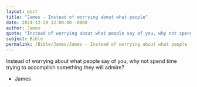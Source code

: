 ```yaml
---
layout: post
title: "James - Instead of worrying about what people"
date: 2024-12-28 12:00:00 -0000
author: James
quote: "Instead of worrying about what people say of you, why not spend time trying to accomplish something they will admire?"
subject: Bible
permalink: /Bible/James/James - Instead of worrying about what people
---
```


Instead of worrying about what people say of you, why not spend time trying to accomplish something they will admire?

- James
